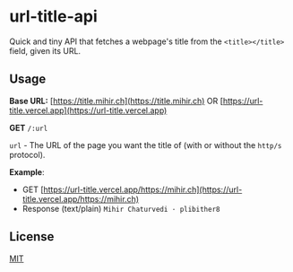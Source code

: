 # url-title-api

Quick and tiny API that fetches a webpage's title from the `<title></title>` field, given its URL.

## Usage

**Base URL:** [https://title.mihir.ch](https://title.mihir.ch) OR [https://url-title.vercel.app](https://url-title.vercel.app)

**GET** `/:url`

`url` - The URL of the page you want the title of (with or without the `http/s` protocol).

**Example**:

- GET [https://url-title.vercel.app/https://mihir.ch](https://url-title.vercel.app/https://mihir.ch)
- Response (text/plain) `Mihir Chaturvedi · plibither8`

## License

[MIT](LICENSE)

